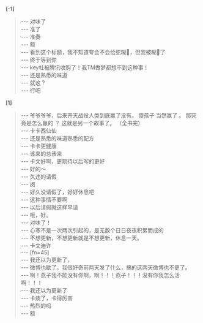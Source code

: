
[-1] 
>--- 对味了<br>
>--- 准了<br>
>--- 准奏<br>
>--- 额<br>
>--- 看到这个标题，我不知道夸会不会给蛇糊💩，但我被糊💩了<br>
>--- 终于等到你<br>
>--- key社被腾讯收购了！我TM做梦都想不到这种事！<br>
>--- 还是熟悉的味道<br>
>--- 就这？<br>
>--- 行吧<br>

[1] 
>--- 爷爷爷爷，后来开天战役人类到底赢了没有。
傻孩子 当然赢了 。
那究竟是怎么赢的 ？
这就是另一个故事了。
（全书完）<br>
>--- 卡卡西仙仙<br>
>--- 还是熟悉的味道熟悉的配方<br>
>--- 卡卡更健康<br>
>--- 该来的总该来<br>
>--- 卡文好啊，更期待以后写的更好<br>
>--- 好的～<br>
>--- 久违的请假<br>
>--- 阅<br>
>--- 好久没请假了，好好休息吧<br>
>--- 这种事情不要啊<br>
>--- 以后请假就这样早请<br>
>--- 哦，好。<br>
>--- 对味了！<br>
>--- 心寒不是一次两次引起的，是无数个日日夜夜积累而成的<br>
>--- 不想更新，不想更新就是不想更新，休息一天。<br>
>--- 卡文迪许<br>
>--- [fn=45]<br>
>--- 我还以为更新了，<br>
>--- 微博也歇了，我很好奇前两天发了什么，搞的这两天微博也不更了。<br>
>--- 啊！燕子我不能没有你啊，啊！！！燕子！！！没有你我怎么活啊！！！<br>
>--- 我还以为更新了<br>
>--- 卡痰了，卡得厉害<br>
>--- 热烈的吗<br>
>--- 额<br>
